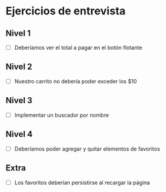 # Ejercicios de entrevista

## Nivel 1
- [ ] Deberíamos ver el total a pagar en el botón flotante

## Nivel 2
- [ ] Nuestro carrito no debería poder exceder los $10

## Nivel 3
- [ ] Implementar un buscador por nombre

## Nivel 4
- [ ] Deberíamos poder agregar y quitar elementos de favoritos

## Extra
- [ ] Los favoritos deberían persistirse al recargar la página
